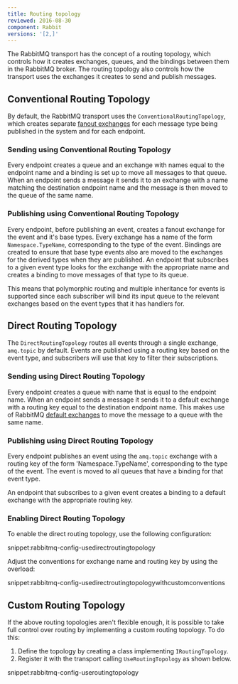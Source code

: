 ```yaml
---
title: Routing topology
reviewed: 2016-08-30
component: Rabbit
versions: '[2,]'
---
```



The RabbitMQ transport has the concept of a routing topology, which controls how it creates exchanges, queues, and the bindings between them in the RabbitMQ broker. The routing topology also controls how the transport uses the exchanges it creates to send and publish messages.

## Conventional Routing Topology

By default, the RabbitMQ transport uses the `ConventionalRoutingTopology`, which creates separate [fanout exchanges](https://www.rabbitmq.com/tutorials/amqp-concepts.html#exchange-fanout) for each message type being published in the system and for each endpoint.

### Sending using Conventional Routing Topology

Every endpoint creates a queue and an exchange with names equal to the endpoint name and a binding is set up to move all messages to that queue. When an endpoint sends a message it sends it to an exchange with a name matching the destination endpoint name and the message is then moved to the queue of the same name.

### Publishing using Conventional Routing Topology

Every endpoint, before publishing an event, creates a fanout exchange for the event and it's base types. Every exchange has a name of the form `Namespace.TypeName`, corresponding to the type of the event. Bindings are created to ensure that base type events also are moved to the exchanges for the derived types when they are published. An endpoint that subscribes to a given event type looks for the exchange with the appropriate name and creates a binding to move messages of that type to its queue.

This means that polymorphic routing and multiple inheritance for events is supported since each subscriber will bind its input queue to the relevant exchanges based on the event types that it has handlers for.

## Direct Routing Topology

The `DirectRoutingTopology` routes all events through a single exchange, `amq.topic` by default. Events are published using a routing key based on the event type, and subscribers will use that key to filter their subscriptions.

### Sending using Direct Routing Topology

Every endpoint creates a queue with name that is equal to the endpoint name. When an endpoint sends a message it sends it to a default exchange with a routing key equal to the destination endpoint name. This makes use of RabbitMQ [default exchanges](https://www.rabbitmq.com/tutorials/amqp-concepts.html) to move the message to a queue with the same name.

### Publishing using Direct Routing Topology

Every endpoint publishes an event using the `amq.topic` exchange with a routing key of the form 'Namespace.TypeName', corresponding to the type of the event. The event is moved to all queues that have a binding for that event type.

An endpoint that subscribes to a given event creates a binding to a default exchange with the appropriate routing key.

### Enabling Direct Routing Topology

To enable the direct routing topology, use the following configuration:

snippet:rabbitmq-config-usedirectroutingtopology

Adjust the conventions for exchange name and routing key by using the overload:

snippet:rabbitmq-config-usedirectroutingtopologywithcustomconventions

## Custom Routing Topology

If the above routing topologies aren't flexible enough, it is possible to take full control over routing by implementing a custom routing topology. To do this:

 1. Define the topology by creating a class implementing `IRoutingTopology`.
 1. Register it with the transport calling `UseRoutingTopology` as shown below.

snippet:rabbitmq-config-useroutingtopology
